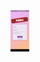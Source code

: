 <img src="https://github.com/kartikpachori/PersonalExpensesApp/blob/main/assests/images/Pick1.jpg" width="6%" height="3%">
